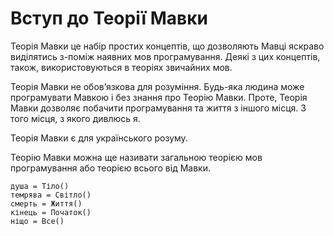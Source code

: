 # Вступ до Теорії Мавки

<subject>Теорія Мавки</subject> <keyword>це</keyword> набір простих концептів,
що дозволяють <subject>Мавці</subject> яскраво виділятись з-поміж наявних мов програмування. Деякі з цих концептів,
також, використовуються в теоріях звичайних мов.

<subject>Теорія Мавки</subject> не обовʼязкова для розуміння. Будь-яка людина може
програмувати <subject>Мавкою</subject> і без знання про <subject>Теорію Мавки</subject>.
Проте, <subject>Теорія Мавки</subject> дозволяє побачити програмування та життя з іншого
місця. З того місця, з якого дивлюсь я.

<subject>Теорія Мавки</subject> є для українського розуму.

<subject>Теорію Мавки</subject> можна ще називати загальною теорією мов
програмування або теорією всього від <subject>Мавки</subject>.

```теорія
душа = Тіло()
темрява = Світло()
смерть = Життя()
кінець = Початок()
ніщо = Все()
```